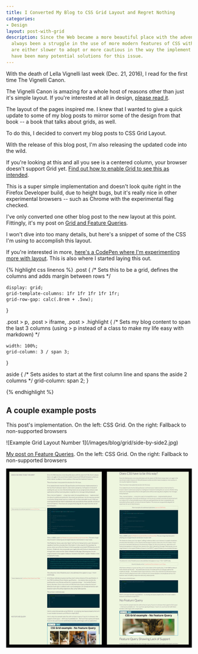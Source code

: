 ```yaml
---
title: I Converted My Blog to CSS Grid Layout and Regret Nothing
categories:
- Design
layout: post-with-grid
description: Since the Web became a more beautiful place with the advent of CSS, there’s
  always been a struggle in the use of more modern features of CSS with browsers who
  are either slower to adopt or more cautious in the way the implement features. There
  have been many potential solutions for this issue.
---
```


With the death of Lella Vignelli last week (Dec. 21, 2016), I read for the first time The Vignelli Canon.

<aside class="reference">
    <p>The Vignelli Canon is amazing for a whole host of reasons other than just it's simple layout. If you're interested at all in design, <a href="http://www.vignelli.com/canon.pdf">please read it</a>.</p>
</aside>

The layout of the pages inspired me. I knew that I wanted to give a quick update to some of my blog posts to mirror some of the design from that book -- a book that talks about grids, as well.

To do this, I decided to convert my blog posts to CSS Grid Layout.

With the release of this blog post, I'm also releasing the updated code into the wild.

<aside class="reference">
    <p>If you're looking at this and all you see is a centered column, your browser doesn't support Grid yet. <a href="https://developers.google.com/web/updates/2014/03/Get-on-the-CSS-Grid">Find out how to enable Grid to see this as intended</a>.</p>
</aside>

This is a super simple implementation and doesn't look quite right in the Firefox Developer build, due to height bugs, but it's really nice in other experimental browsers -- such as Chrome with the experimental flag checked.

I've only converted one other blog post to the new layout at this point. Fittingly, it's my post on [Grid and Feature Queries](/blog/2016/12/17/feature-queries-on-the-rise/).

I won't dive into too many details, but here's a snippet of some of the CSS I'm using to accomplish this layout.

<aside class="reference">

<p>If you're interested in more, <a href="http://codepen.io/brob/pen/ZBZqOQ">here's a CodePen where I'm experimenting more with layout</a>. This is also where I started laying this out.</p>

</aside>

{% highlight css linenos %}
.post {
    /* Sets this to be a grid,
    defines the columns and adds margin between rows */

    display: grid;
    grid-template-columns: 1fr 1fr 1fr 1fr 1fr;
    grid-row-gap: calc(.8rem + .5vw);
}

.post > p, .post > iframe, .post > .highlight {
    /* Sets my blog content to span the last 3 columns
    (using > p instead of a class
    to make my life easy with markdown) */

    width: 100%;
    grid-column: 3 / span 3;
}

aside {
    /* Sets asides to start at the first column line
    and spans the aside 2 columns */
    grid-column: span 2;
}

{% endhighlight %}

<aside class="subhead">
    <h2>A couple example posts</h2>
</aside>

<aside class="reference">
    <p>This post's implementation. On the left: CSS Grid. On the right: Fallback to non-supported browsers</p>
</aside>
![Example Grid Layout Number 1](/images/blog/grid/side-by-side2.jpg)

<aside class="reference">
    <p><a href="/blog/2016/12/17/feature-queries-on-the-rise/">My post on Feature Queries</a>. On the left: CSS Grid. On the right: Fallback to non-supported browsers</p>
</aside>

![Example Grid Layout Number 1](/images/blog/grid/side-by-side.jpg)
